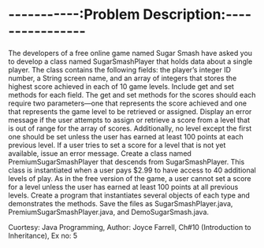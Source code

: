 
-----------:Problem Description:----------------
================================================

The developers of a free online game named Sugar Smash have asked you to develop
a class named SugarSmashPlayer that holds data about a single player. The class
contains the following fields: the player’s integer ID number, a String screen name,
and an array of integers that stores the highest score achieved in each of 10 game
levels. Include get and set methods for each field. The get and set methods for
the scores should each require two parameters—one that represents the score achieved 
and one that represents the game level to be retrieved or assigned. Display
an error message if the user attempts to assign or retrieve a score from a level that
is out of range for the array of scores. Additionally, no level except the first one
should be set unless the user has earned at least 100 points at each previous level.
If a user tries to set a score for a level that is not yet available, issue an error
message. Create a class named PremiumSugarSmashPlayer that descends from
SugarSmashPlayer. This class is instantiated when a user pays $2.99 to have access to
40 additional levels of play. As in the free version of the game, a user cannot set a score
for a level unless the user has earned at least 100 points at all previous levels. Create a
program that instantiates several objects of each type and demonstrates the methods.
Save the files as SugarSmashPlayer.java, PremiumSugarSmashPlayer.java, and
DemoSugarSmash.java.

Cuortesy: Java Programming,
Author: Joyce Farrell,
Ch#10 (Introduction to Inheritance), Ex no: 5